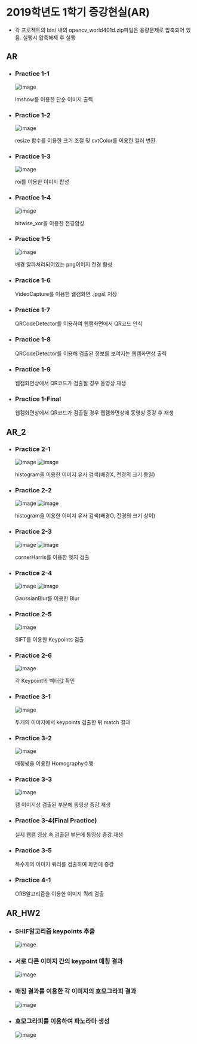 # 2019학년도 1학기 증강현실(AR)
- 각 프로젝트의 bin/ 내의 opencv_world401d.zip파일은 용량문제로 압축되어 있음. 실행시 압축해제 후 실행

## AR
- ### Practice 1-1
   ![image](https://user-images.githubusercontent.com/7812961/62014375-39f7b500-b1db-11e9-82b1-ffdfe44fd497.png)

   imshow를 이용한 단순 이미지 출력

- ### Practice 1-2
   ![image](https://user-images.githubusercontent.com/7812961/62014411-bee2ce80-b1db-11e9-931d-70f57a8ce06c.png)

   resize 함수를 이용한 크기 조절 및 cvtColor를 이용한 컬러 변환

- ### Practice 1-3
   ![image](https://user-images.githubusercontent.com/7812961/62014495-914a5500-b1dc-11e9-8b97-c5490570e96d.png)

   roi를 이용한 이미지 합성

- ### Practice 1-4
   ![image](https://user-images.githubusercontent.com/7812961/62014508-c0f95d00-b1dc-11e9-93f5-f20379db7bae.png)

   bitwise_xor을 이용한 전경합성

- ### Practice 1-5
   ![image](https://user-images.githubusercontent.com/7812961/62014533-28afa800-b1dd-11e9-857e-0a62060c91bc.png)

   배경 알파처리되어있는 png이미지 전경 합성

- ### Practice 1-6
   VideoCapture를 이용한 웹캠화면 .jpg로 저장

- ### Practice 1-7
   QRCodeDetector를 이용하여 웹캠화면에서 QR코드 인식

- ### Practice 1-8
   QRCodeDetector를 이용해 검출된 정보를 보여지는 웹캠화면상 출력

- ### Practice 1-9
   웹캠화면상에서 QR코드가 검출될 경우 동영상 재생

- ### Practice 1-Final
   웹캠화면상에서 QR코드가 검출될 경우 웹캠화면상에 동영상 증강 후 재생


## AR_2
- ### Practice 2-1
   ![image](https://user-images.githubusercontent.com/7812961/62014866-5f87bd00-b1e1-11e9-9381-cfa72f6c5db6.png)
   ![image](https://user-images.githubusercontent.com/7812961/62014830-ec7e4680-b1e0-11e9-9c0a-92da294fd6c6.png)

   histogram을 이용한 이미지 유사 검색(배경X, 전경의 크기 동일)

- ### Practice 2-2
   ![image](https://user-images.githubusercontent.com/7812961/62014937-13894800-b1e2-11e9-8ba5-3985074631d5.png)
   ![image](https://user-images.githubusercontent.com/7812961/62014902-d1f89d00-b1e1-11e9-9595-8ba063573d53.png)

   histogram을 이용한 이미지 유사 검색(배경O, 전경의 크기 상이)

- ### Practice 2-3
   ![image](https://user-images.githubusercontent.com/7812961/62015014-b641c680-b1e2-11e9-93f8-6686c4c951eb.png)
   ![image](https://user-images.githubusercontent.com/7812961/62015037-e4bfa180-b1e2-11e9-9458-1024d5108cd1.png)

   cornerHarris를 이용한 엣지 검출

- ### Practice 2-4
   ![image](https://user-images.githubusercontent.com/7812961/62015106-92cb4b80-b1e3-11e9-96a7-fdafd230d933.png)
   ![image](https://user-images.githubusercontent.com/7812961/62015116-b42c3780-b1e3-11e9-996a-07bae3e789a0.png)

   GaussianBlur를 이용한 Blur

- ### Practice 2-5
   ![image](https://user-images.githubusercontent.com/7812961/62015183-1be28280-b1e4-11e9-957f-aa60bfb19b5a.png)

   SIFT를 이용한 Keypoints 검출

- ### Practice 2-6
   ![image](https://user-images.githubusercontent.com/7812961/62015225-88f61800-b1e4-11e9-811a-a0fc1b0a82f8.png)

   각 Keypoint의 벡터값 확인

- ### Practice 3-1
   ![image](https://user-images.githubusercontent.com/7812961/62015314-6e706e80-b1e5-11e9-8b0c-8e9808d283e2.png)

   두개의 이미지에서 keypoints 검출한 뒤 match 결과

- ### Practice 3-2
   ![image](https://user-images.githubusercontent.com/7812961/62015432-8694bd80-b1e6-11e9-930c-b279269fe4f8.png)

   매칭쌍을 이용한 Homography수행

- ### Practice 3-3
   ![image](https://user-images.githubusercontent.com/7812961/62015529-484bce00-b1e7-11e9-80c2-e50f4f143906.png)

   캠 이미지상 검출된 부분에 동영상 증강 재생

- ### Practice 3-4(Final Practice)
   실제 웹캠 영상 속 검출된 부분에 동영상 증강 재생

- ### Practice 3-5
   복수개의 이미지 쿼리를 검출하여 화면에 증강

- ### Practice 4-1
   ORB알고리즘을 이용한 이미지 쿼리 검출


## AR_HW2
- ### SHIF알고리즘 keypoints 추출
   ![image](https://user-images.githubusercontent.com/7812961/62015787-8f3ac300-b1e9-11e9-9c54-46842be98d9a.png)

- ### 서로 다른 이미지 간의 keypoint 매칭 결과
   ![image](https://user-images.githubusercontent.com/7812961/62015848-cc9f5080-b1e9-11e9-9839-c8f07ef543d2.png)

- ### 매칭 결과를 이용한 각 이미지의 호모그라피 결과
   ![image](https://user-images.githubusercontent.com/7812961/62015927-1ee07180-b1ea-11e9-98fb-63ba045f75cb.png)

- ### 호모그라피를 이용하여 파노라마 생성
   ![image](https://user-images.githubusercontent.com/7812961/62015980-53ecc400-b1ea-11e9-9f20-a5c7892b7423.png)
